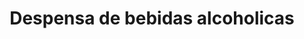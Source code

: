 ---
title: "Despensa de bebidas alcoholicas"
url: /dulce-nombre/despensa-de-bebidas-alcoholicas/
shop: Getränke
---